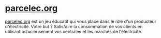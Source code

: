 <!-- [![Netlify Status](https://api.netlify.com/api/v1/badges/980a6a97-505c-421d-80e2-2a224513b1c1/deploy-status)](https://app.netlify.com/sites/elated-lewin-05215d/deploys) 
![API Integration tests](https://github.com/thomas-god/parcelec/workflows/API%20Integration%20tests/badge.svg)
![Server UnitTests](https://github.com/thomas-god/parcelec/workflows/Server%20UnitTests/badge.svg) -->

# [parcelec.org](https://parcelec.org)

[parcelec.org](https://parcelec.org) est un jeu éducatif qui vous place dans le rôle d'un producteur d'électricité. Votre but ? Satisfaire la consommation de vos clients en utilisant astucieusement vos centrales et les marchés de l'électricité.

